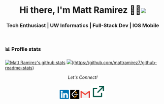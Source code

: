<h1 align="center">  Hi there, I'm Matt Ramirez 👨‍💻<img src="https://raw.githubusercontent.com/iampavangandhi/iampavangandhi/master/gifs/Hi.gif" width="30px"> </h1>

<h3 align="center">  Tech Enthusiast | UW Informatics | Full-Stack Dev | IOS Mobile </h3> <br>



### 📊 Profile stats

[![Matt Ramirez's github stats](https://github-readme-stats.vercel.app/api?username=mattramirez7&show_icons=true&title_color=fff&icon_color=79ff97&text_color=9f9f9f&bg_color=151515)](https://github.com/mattramirez7/github-readme-stats)
![](https://github-readme-stats.vercel.app/api/top-langs/?username=mattramirez7&show_icons=true&title_color=fff&icon_color=79ff97&text_color=9f9f9f&bg_color=151515)](https://github.com/mattramirez7/github-readme-stats)
<p align="center">
  <i>Let's Connect!</i>

  <p align="center">
    <a href="https://www.linkedin.com/in/matthew-ramirez-b1ba0b1b7/" alt="Linkedin"><img src="https://github.com/mattramirez7/mattramirez7/blob/main/linkedIn.png" height="30" width="30"></a>  
  <a href="https://leetcode.com/mattramirez7/" alt="leetcode"><img src="https://github.com/mattramirez7/mattramirez7/blob/main/leetcode.png" height="30" width="30"></a> 
    <a href="mailto:matthewram38@gmail.com" alt="Contact me"><img src="https://github.com/mattramirez7/mattramirez7/blob/main/gmail.png" height="30" width="30"></a>
    <a href="https://www.mattramirez.me" alt="My Portfolio"><img src="https://github.com/mattramirez7/mattramirez7/blob/main/link.svg"></a>
  </p>
